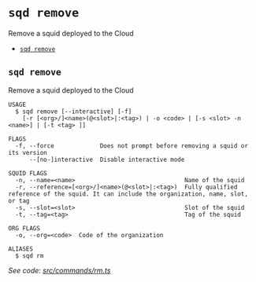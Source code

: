 `sqd remove`
============

Remove a squid deployed to the Cloud

* [`sqd remove`](#sqd-remove-1)

## `sqd remove`

Remove a squid deployed to the Cloud

```
USAGE
  $ sqd remove [--interactive] [-f]
    [-r [<org>/]<name>(@<slot>|:<tag>) | -o <code> | [-s <slot> -n <name>] | [-t <tag> ]]

FLAGS
  -f, --force             Does not prompt before removing a squid or its version
      --[no-]interactive  Disable interactive mode

SQUID FLAGS
  -n, --name=<name>                               Name of the squid
  -r, --reference=[<org>/]<name>(@<slot>|:<tag>)  Fully qualified reference of the squid. It can include the organization, name, slot, or tag
  -s, --slot=<slot>                               Slot of the squid
  -t, --tag=<tag>                                 Tag of the squid

ORG FLAGS
  -o, --org=<code>  Code of the organization

ALIASES
  $ sqd rm
```

_See code: [src/commands/rm.ts](https://github.com/subsquid/squid-cli/tree/master/src/commands/rm.ts)_
